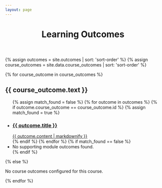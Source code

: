 ```yaml
---
layout: page
---
```


<header><h1>Learning Outcomes</h1></header>

<main class="container">

{% assign outcomes = site.outcomes | sort: 'sort-order' %}
{% assign course_outcomes = site.data.course_outcomes | sort: 'sort-order' %}

{% for course_outcome in course_outcomes %}
<div class="panel panel-default">

  <div class="panel-heading">
    <h2 class="panel-title">{{ course_outcome.text }}</h2>
  </div>
  <ul class="list-group">

  {% assign match_found = false %}
  {% for outcome in outcomes %}
    {% if  outcome.course_outcome == course_outcome.id %}
      {% assign match_found = true %}
      <li class="list-group-item"><a class="block-link" href="outcomes/{{ outcome.name }}"><div class="outcome">
      <h3 class="panel-title">{{ outcome.title }}</h3>
      {{ outcome.content | markdownify }}
      </div></a></li>
    {% endif %}
  {% endfor %}
  {% if match_found == false %}
    <li class="list-group-item">No supporting module outcomes found.</li>
  {% endif %}
  </ul>
</div>
{% else %}

  <p>No course outcomes configured for this course.</p>

{% endfor %}

</main>
